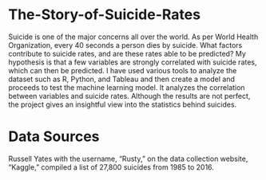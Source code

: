 # The-Story-of-Suicide-Rates
Suicide is one of the major concerns all over the world. As per World Health Organization, every 40 seconds a person dies by suicide. What factors contribute to suicide rates, and are these rates able to be predicted? My hypothesis is that a few variables are strongly correlated with suicide rates, which can then be predicted. I have used various tools to analyze the dataset such as R, Python, and Tableau and then create a model and proceeds to test the machine learning model. It analyzes the correlation between variables and suicide rates. Although the results are not perfect, the project gives an insightful view into the statistics behind suicides.
# Data Sources
Russell Yates with the username, “Rusty,” on the data collection website, “Kaggle,” compiled a list of 27,800 suicides from 1985 to 2016.

